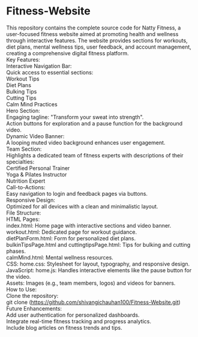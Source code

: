 # Fitness-Website
This repository contains the complete source code for Natty Fitness, a user-focused fitness website aimed at promoting health and wellness through interactive features. The website provides sections for workouts, diet plans, mental wellness tips, user feedback, and account management, creating a comprehensive digital fitness platform.
<br>
Key Features:
<br>
Interactive Navigation Bar:
<br>
Quick access to essential sections:
<br>
Workout Tips
<br>
Diet Plans
<br>
Bulking Tips
<br>
Cutting Tips
<br>
Calm Mind Practices
<br>
Hero Section:
<br>
Engaging tagline: "Transform your sweat into strength".
<br>
Action buttons for exploration and a pause function for the background video.
<br>
Dynamic Video Banner:
<br>
A looping muted video background enhances user engagement.
<br>
Team Section:
<br>
Highlights a dedicated team of fitness experts with descriptions of their specialties:
<br>
Certified Personal Trainer
<br>
Yoga & Pilates Instructor
<br>
Nutrition Expert
<br>
Call-to-Actions:
<br>
Easy navigation to login and feedback pages via buttons.
<br>
Responsive Design:
<br>
Optimized for all devices with a clean and minimalistic layout.
<br>
File Structure:
<br>
HTML Pages:
<br>
index.html: Home page with interactive sections and video banner.
<br>
workout.html: Dedicated page for workout guidance.
<br>
dietPlanForm.html: Form for personalized diet plans.
<br>
bulkinTipsPage.html and cuttingtipsPage.html: Tips for bulking and cutting phases.
<br>
calmMind.html: Mental wellness resources.
<br>
CSS: home.css: Stylesheet for layout, typography, and responsive design.
<br>
JavaScript: home.js: Handles interactive elements like the pause button for the video.
<br>
Assets: Images (e.g., team members, logos) and videos for banners.
<br>
How to Use:
<br>
Clone the repository:
<br>
git clone (https://github.com/shivangichauhan100/Fitness-Website.git)
<br>
Future Enhancements:
<br>
Add user authentication for personalized dashboards.
<br>
Integrate real-time fitness tracking and progress analytics.
<br>
Include blog articles on fitness trends and tips.



